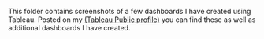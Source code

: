 This folder contains screenshots of a few dashboards I have created using Tableau. Posted on my [(Tableau Public profile)](https://public.tableau.com/app/profile/arianna.langton5684/vizzes) you can find these as well as additional dashboards I have created.
